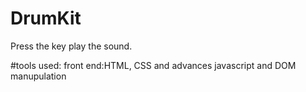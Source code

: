 # DrumKit
Press the key play the sound.

#tools used:
front end:HTML, CSS
and advances javascript and DOM manupulation
